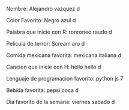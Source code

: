 Nombre: Alejandro vazquez d

Color Favorito: Negro azul d

Palabra que inicie con R: ronroneo raudo d

Pelicula de terror: Scream aro d

Comida mexicana favorita: mexicana italiana d

Cancion que inicie con H: hello hello d

Lenguaje de programacion favorito: python js 7

Bebida favorita: pepsi coca d

Dia favorito de la semana: viernes sabado d
